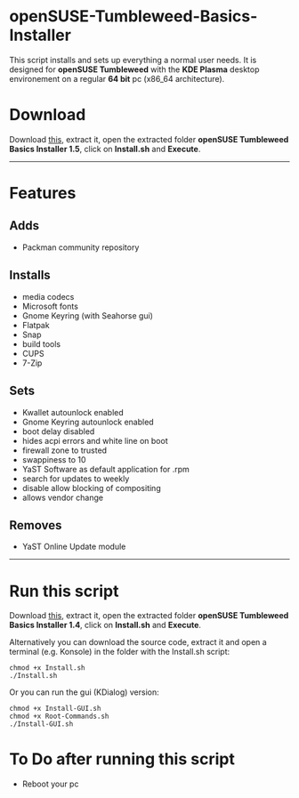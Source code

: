 # openSUSE-Tumbleweed-Basics-Installer

This script installs and sets up everything a normal user needs. It is designed for **openSUSE Tumbleweed** with the **KDE Plasma** desktop environement on a regular **64 bit** pc (x86_64 architecture).

# Download

Download [this](https://github.com/Liemaeu/openSUSE-Tumbleweed-Basics-Installer/releases/download/1.5/openSUSE.Tumbleweed.Basics.Installer.1.5.tar.gz), extract it, open the extracted folder **openSUSE Tumbleweed Basics Installer 1.5**, click on **Install.sh** and **Execute**.

---

# Features

## Adds

- Packman community repository

## Installs

- media codecs
- Microsoft fonts
- Gnome Keyring (with Seahorse gui)
- Flatpak
- Snap
- build tools
- CUPS
- 7-Zip

## Sets

- Kwallet autounlock enabled
- Gnome Keyring autounlock enabled
- boot delay disabled
- hides acpi errors and white line on boot
- firewall zone to trusted
- swappiness to 10
- YaST Software as default application for .rpm
- search for updates to weekly
- disable allow blocking of compositing
- allows vendor change

## Removes

- YaST Online Update module

---

# Run this script

Download [this](https://github.com/Liemaeu/openSUSE-Tumbleweed-Basics-Installer/releases/download/1.4/openSUSE.Tumbleweed.Basics.Installer.1.4.tar.gz), extract it, open the extracted folder **openSUSE Tumbleweed Basics Installer 1.4**, click on **Install.sh** and **Execute**.



Alternatively you can download the source code, extract it and open a terminal (e.g. Konsole) in the folder with the Install.sh script:

```
chmod +x Install.sh
./Install.sh
```

Or you can run the gui (KDialog) version:

```
chmod +x Install-GUI.sh
chmod +x Root-Commands.sh
./Install-GUI.sh
```

# To Do after running this script

- Reboot your pc
